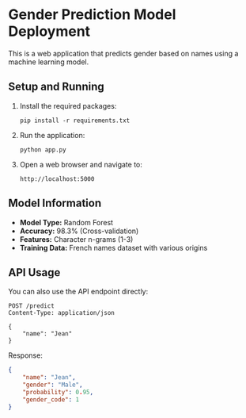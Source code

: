 # Gender Prediction Model Deployment

This is a web application that predicts gender based on names using a machine learning model.

## Setup and Running

1. Install the required packages:
   ```
   pip install -r requirements.txt
   ```

2. Run the application:
   ```
   python app.py
   ```

3. Open a web browser and navigate to:
   ```
   http://localhost:5000
   ```

## Model Information

- **Model Type:** Random Forest
- **Accuracy:** 98.3% (Cross-validation)
- **Features:** Character n-grams (1-3)
- **Training Data:** French names dataset with various origins

## API Usage

You can also use the API endpoint directly:

```
POST /predict
Content-Type: application/json

{
    "name": "Jean"
}
```

Response:
```json
{
    "name": "Jean",
    "gender": "Male",
    "probability": 0.95,
    "gender_code": 1
}
```
